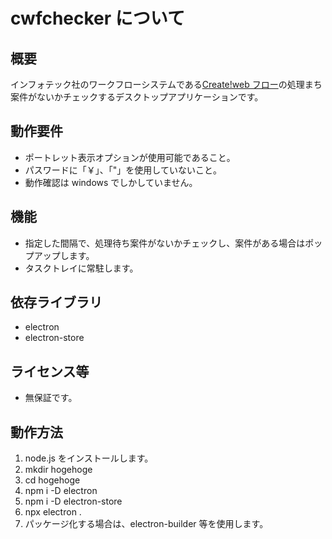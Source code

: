 # cwfchecker について

## 概要

インフォテック社のワークフローシステムである[Create!web フロー](https://www.createwebflow.jp/)の処理まち案件がないかチェックするデスクトップアプリケーションです。

## 動作要件

- ポートレット表示オプションが使用可能であること。
- パスワードに「￥」、「"」を使用していないこと。
- 動作確認は windows でしかしていません。

## 機能

- 指定した間隔で、処理待ち案件がないかチェックし、案件がある場合はポップアップします。
- タスクトレイに常駐します。

## 依存ライブラリ

- electron
- electron-store

## ライセンス等

- 無保証です。

## 動作方法

1. node.js をインストールします。
1. mkdir hogehoge
1. cd hogehoge
1. npm i -D electron
1. npm i -D electron-store
1. npx electron .
1. パッケージ化する場合は、electron-builder 等を使用します。
